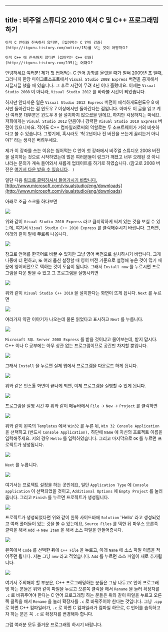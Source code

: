 ----------------
title : 비주얼 스튜디오 2010 에서 C 및 C++ 프로그래밍 하기
--------------







```warning
아직 C 언어와 친숙하지 않다면, [씹어먹는 C 언어 강좌](http://itguru.tistory.com/notice/15)를 보는 것이 어떻까요?

```






```info
아직 C++ 에 친숙하지 않다면 [씹어먹는 C++ 강좌](http://itguru.tistory.com/135)는 어때요?
```





안녕하세요 여러분! 제가 [첫 씹어먹는 C 언어 강좌](http://itguru.tistory.com/5)를 올렷을 때가 벌써 2009년 초 일때, 그러니까 한창 마이크로소프트에서 `Visual Studio 2008 Express` 버전을 공개해서 시끌시끌 했을 때 였습니다. 그 후로 시간이 무려 4년 이나 흘렀네요. 이제는 `Visual Studio 2008` 이 아니라, `Visual Studio 2012` 를 바라볼 시간이 되었습니다.


하지만 안타까운 일은 `Visual Studio 2012 Express` 버전이 애석하게도윈도우 8 에서만 돌아간다는 점 윈도우 7 이상에서만 돌아간다는 점입니다. 아마도 이 글을 읽고 계신 여러분 대부분은 윈도우 8 을 설치하지 않으셨을 텐데요, 하지만 걱정하지는 마세요. 저희에게는 `Visual Studio 2012` 만큼이나 강력한 `Visual Studio 2010 Express` 버전이 있으니까요. 적어도 C++ 컴파일러로써의 역할로는 두 소프트웨어가 거의 비슷하다고 볼 수 있습니다. 그렇기에, 혹시라도 '헉 2년이나 전 버전을 쓰는게 꿀리는거 아니야?' 라는 생각은 버려두세요.


제가 이 강좌를 쓰는 이유는 씹어먹는 C 언어 첫 강좌에서 비주얼 스튜디오 2008 버전을 설치하는 것으로 시작하였는데 많은 여러분들이 링크가 깨졌고 너무 오래된 것 아니냐라는 문의가 계속 들어와서 새롭게 업데이트를 하기로 하였습니다. (참고로 2008 버전은 [여기서 다운 받을 수 있습니다](http://www.microsoft.com/en-us/download/details.aspx?id=6506)`. )`


일단 다음 [링크를 클릭하셔서 들어가시기 바랍니다.](http://www.microsoft.com/visualstudio/eng/downloads)
 [http://www.microsoft.com/visualstudio/eng/downloads](http://www.microsoft.com/visualstudio/eng/downloads)


아래로 조금 스크롤 하다보면




![](http://img1.daumcdn.net/thumb/R1920x0/?fname=http%3A%2F%2Fcfile9.uf.tistory.com%2Fimage%2F193DED3850E7D22524EF0E)



위와 같이 `Visual Studio 2010 Express` 라고 큼지막하게 써져 있는 것을 보실 수 있는데, 여기서 `Visual Studio C++ 2010 Express` 를 클릭해주시기 바랍니다. 그러면, 아래와 같이 밑에 쭈르륵 나옵니다.


![](http://img1.daumcdn.net/thumb/R1920x0/?fname=http%3A%2F%2Fcfile2.uf.tistory.com%2Fimage%2F2054B73550E7D2B513AE75)





참고로 언어를 한국어로 바꿀 수 있지만 그냥 영어 버전으로 설치하시기 바랍니다. 그게 나중에 더 편하고, 또 여러 옵션 설정할 때 영어 버전 기준으로 설명해 놓은 것이 많기 때문에 영어버전으로 택하는 것이 도움이 됩니다. 그래서 `Install now` 를 누르시면 프로그램을 다운 받을 수 있고 그 프로그램을 실행시키면




![](http://img1.daumcdn.net/thumb/R1920x0/?fname=http%3A%2F%2Fcfile30.uf.tistory.com%2Fimage%2F112EDC3850E7D2252B340C)





위와 같이 `Visual Studio C++ 2010` 을 설치한다는 화면이 뜨게 됩니다. `Next` 를 누르면




![](http://img1.daumcdn.net/thumb/R1920x0/?fname=http%3A%2F%2Fcfile24.uf.tistory.com%2Fimage%2F212E443850E7D2252CE10D)



여러가지 약관 이야기가 나오는데 물론 읽었다고 표시하고 `Next` 를 누릅니다.




![](http://img1.daumcdn.net/thumb/R1920x0/?fname=http%3A%2F%2Fcfile24.uf.tistory.com%2Fimage%2F1529293850E7D225317C72)



`Microsoft SQL Server 2008 Express` 를 받을 것이냐고 물어보는데, 받지 맙시다. C++ 이나 C 공부에는 아무 상관 없는 프로그램이므로 공간만 차지할 뿐입니다.




![](http://img1.daumcdn.net/thumb/R1920x0/?fname=http%3A%2F%2Fcfile1.uf.tistory.com%2Fimage%2F222FC93850E7D2262B4F44)



그래서 `Install` 을 누르면 실제 웹에서 프로그램을 다운로드 하게 됩니다.




![](http://img1.daumcdn.net/thumb/R1920x0/?fname=http%3A%2F%2Fcfile25.uf.tistory.com%2Fimage%2F202D9B3850E7D2262C8B6A)



위와 같은 인스톨 화면이 끝나게 되면, 이제 프로그램을 실행할 수 있게 됩니다.





![](http://img1.daumcdn.net/thumb/R1920x0/?fname=http%3A%2F%2Fcfile2.uf.tistory.com%2Fimage%2F0239843450E7FC560AE84B)



프로그램을 실행 시킨 후 위와 같이 메뉴바에서 `File` → `New` → `Project` 를 클릭하면





![](http://img1.daumcdn.net/thumb/R1920x0/?fname=http%3A%2F%2Fcfile22.uf.tistory.com%2Fimage%2F02154F3450E7FC57358833)



위와 같이 왼쪽의 `Templates` 에서 `Win32` 를 누른 뒤, `Win 32 Console Application` 을 선택하고 (반드시 `Console Application),` 하단에 `Name` 에 자신의 프로젝트 이름을 입력해주세요. 저의 경우 `Hello` 를 입력하였습니다. 그리고 마지막으로 `OK` 를 누르면 프로젝트가 생성됩니다.




![](http://img1.daumcdn.net/thumb/R1920x0/?fname=http%3A%2F%2Fcfile22.uf.tistory.com%2Fimage%2F021B1F3450E7FC552B4726)



`Next` 를 누릅니다.




![](http://img1.daumcdn.net/thumb/R1920x0/?fname=http%3A%2F%2Fcfile25.uf.tistory.com%2Fimage%2F0215093450E7FC55347D9D)



여기서는 프로젝트 설정을 하는 곳인데요, 일단 `Application Type` 에 `Console application` 이 선택되었을 것이고, `Additional Options` 에 `Empty Project` 를 눌러줍니다. 그리고 `Finish` 를 누르면 프로젝트가 생성됩니다.




![](http://img1.daumcdn.net/thumb/R1920x0/?fname=http%3A%2F%2Fcfile30.uf.tistory.com%2Fimage%2F131DAA3450E7FC552988BA)



프로젝트가 생성되었다면 위와 같이 왼쪽 사이드바에 `Solution` 'Hello' 라고 생성되었고 여러 폴더들이 있는 것을 볼 수 있는데요, `Source Files` 를 택한 뒤 마우스 오른쪽 클릭을 해서 `Add` → `New Item` 을 해서 소스 파일을 만들어줍시다.



![](http://img1.daumcdn.net/thumb/R1920x0/?fname=http%3A%2F%2Fcfile8.uf.tistory.com%2Fimage%2F023D683450E7FC5604530B)



왼쪽에서 `Code` 를 선택한 뒤에 `C++ File` 을 누르고, 아래 `Name` 에 소스 파일 이름을 적어주면 됩니다. 저는 그냥 `new` 라고 적었습니다. `Add` 를 누르면 소스 파일이 새로 추가됩니다.




![](http://img1.daumcdn.net/thumb/R1920x0/?fname=http%3A%2F%2Fcfile10.uf.tistory.com%2Fimage%2F213F513450E7FC56025B8D)



여기서 주의해야 할 부분은, C++ 프로그래밍하는 분들은 그냥 나두고`C` 언어 프로그래밍 하는 분들은 위와 같이 파일을 누르고 오른쪽 클릭을 해서 `Rename` 을 눌러 확장자를 `.c` 로 바꿔주어야 한다는  C 언어 프로그래밍 하는 분들은 위와 같이 파일을 누르고 오른쪽 클릭을 해서 `Rename` 을 눌러 확장자를 `.c` 로 바꿔주어야 한다는 것입니다. 그냥 `.cpp` 로 하면 C++ 컴파일러가, `.c` 로 하면 C 컴파일러가 컴파일 하므로, C 언어를 습득하고자 하는 분은 꼭 `.c` 로 확장자를 변경해야 합니다.


그럼 여러분 모두 즐거운 프로그래밍 하시기 바랍니다.







